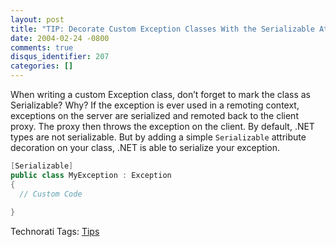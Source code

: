 ```yaml
---
layout: post
title: "TIP: Decorate Custom Exception Classes With the Serializable Attribute"
date: 2004-02-24 -0800
comments: true
disqus_identifier: 207
categories: []
---
```

When writing a custom Exception class, don’t forget to mark the class as
Serializable? Why? If the exception is ever used in a remoting context,
exceptions on the server are serialized and remoted back to the client
proxy. The proxy then throws the exception on the client. By default,
.NET types are not serializable. But by adding a simple `Serializable`
attribute decoration on your class, .NET is able to serialize your
exception.

```csharp
[Serializable]
public class MyException : Exception
{
  // Custom Code
  
}
```

Technorati Tags: [Tips](http://technorati.com/tags/Tips)

